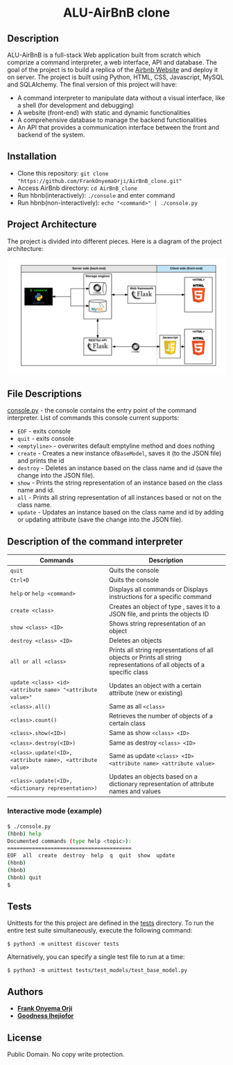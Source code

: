 <h1 align="center">ALU-AirBnB clone</h1>


## Description

ALU-AirBnB is a full-stack Web application built from scratch which comprize a command interpreter, a web interface, API and database. The goal of the project is to build a replica of the [Airbnb Website](https://www.airbnb.com/) and deploy it on server. The project is built using Python, HTML, CSS, Javascript, MySQL and SQLAlchemy. The final version of this project will have:

- A command interpreter to manipulate data without a visual interface, like a shell (for development and debugging)
- A website (front-end) with static and dynamic functionalities
- A comprehensive database to manage the backend functionalities
- An API that provides a communication interface between the front and backend of the system.

## Installation
* Clone this repository: `git clone "https://github.com/FrankOnyemaOrji/AirBnB_clone.git"`
* Access AirBnb directory: `cd AirBnB_clone`
* Run hbnb(interactively): `./console` and enter command
* Run hbnb(non-interactively): `echo "<command>" | ./console.py`

## Project Architecture

The project is divided into different pieces. Here is a diagram of the project architecture:

![Project Architecture](./project_architecture.png)

## File Descriptions
[console.py](console.py) - the console contains the entry point of the command interpreter. 
List of commands this console current supports:
* `EOF` - exits console 
* `quit` - exits console
* `<emptyline>` - overwrites default emptyline method and does nothing
* `create` - Creates a new instance of`BaseModel`, saves it (to the JSON file) and prints the id
* `destroy` - Deletes an instance based on the class name and id (save the change into the JSON file). 
* `show` - Prints the string representation of an instance based on the class name and id.
* `all` - Prints all string representation of all instances based or not on the class name. 
* `update` - Updates an instance based on the class name and id by adding or updating attribute (save the change into the JSON file). 

## Description of the command interpreter
| Commands  | Description |
| ------------- | ------------- |
| ```quit```  | Quits the console  |
| ```Ctrl+D```  | Quits the console  |
| ```help``` or ```help <command>```  | Displays all commands or Displays instructions for a specific command
| ```create <class>```  | Creates an object of type , saves it to a JSON file, and prints the objects ID
| ```show <class> <ID>```  | Shows string representation of an object
| ```destroy <class> <ID>```  | Deletes an objects
| ```all or all <class>```  | Prints all string representations of all objects or Prints all string representations of all objects of a specific class
| ```update <class> <id> <attribute name> "<attribute value>"```  | Updates an object with a certain attribute (new or existing)
| ```<class>.all()```  | Same as all ```<class>```
| ```<class>.count()```  | Retrieves the number of objects of a certain class
| ```<class>.show(<ID>)```  | Same as show ```<class> <ID>```
| ```<class>.destroy(<ID>)```  | Same as destroy ```<class> <ID>```
| ```<class>.update(<ID>, <attribute name>, <attribute value>```  | Same as update ```<class> <ID> <attribute name> <attribute value>```
| ```<class>.update(<ID>, <dictionary representation>)```  | Updates an objects based on a dictionary representation of attribute names and values


### Interactive mode (example)

```bash
$ ./console.py
(hbnb) help
Documented commands (type help <topic>):
========================================
EOF  all  create  destroy  help  q  quit  show  update
(hbnb)
(hbnb)
(hbnb) quit
$
```

## Tests

Unittests for the this project are defined in the [tests](./tests)
directory. To run the entire test suite simultaneously, execute the following command:

```
$ python3 -m unittest discover tests
```

Alternatively, you can specify a single test file to run at a time:

```
$ python3 -m unittest tests/test_models/test_base_model.py
```

## Authors

* [**Frank Onyema Orji** ](https://github.com/FrankOnyemaOrji)
* [**Goodness Ihejiofor** ](https://github.com/GoodnessIhejiofor)

## License
Public Domain. No copy write protection. 